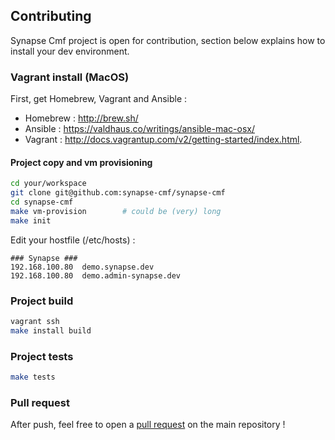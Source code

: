 ## Contributing

Synapse Cmf project is open for contribution, section below explains how to install your dev environment.

### Vagrant install (MacOS)

First, get Homebrew, Vagrant and Ansible :

* Homebrew : http://brew.sh/
* Ansible : https://valdhaus.co/writings/ansible-mac-osx/
* Vagrant : http://docs.vagrantup.com/v2/getting-started/index.html.

#### Project copy and vm provisioning

```bash
cd your/workspace
git clone git@github.com:synapse-cmf/synapse-cmf
cd synapse-cmf
make vm-provision        # could be (very) long
make init
```

Edit your hostfile (/etc/hosts) :
```
### Synapse ###
192.168.100.80  demo.synapse.dev
192.168.100.80  demo.admin-synapse.dev
```

### Project build

```bash
vagrant ssh
make install build
```

### Project tests
```bash
make tests
```

### Pull request
After push, feel free to open a [pull request](https://github.com/LinkValue/MajoraFrameworkExtraBundle/compare) on the main repository !
